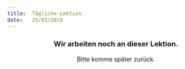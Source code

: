 ```yaml
---
title:  Tägliche Lektion
date:   25/03/2018
---
```


### <center>Wir arbeiten noch an dieser Lektion.</center>
<center>Bitte komme später zurück.</center>